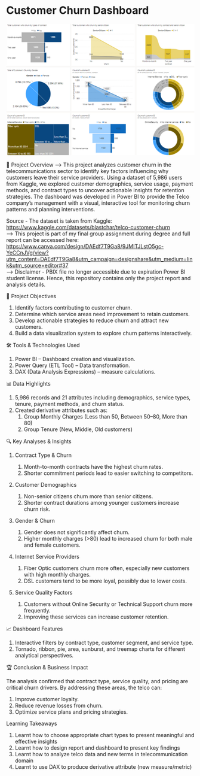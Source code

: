 # Customer Churn Dashboard

![image](Telco-Dashboard.png)

📌 Project Overview --> This project analyzes customer churn in the telecommunications sector to identify key factors influencing why customers leave their service providers. Using a dataset of 5,986 users from Kaggle, we explored customer demographics, service usage, payment methods, and contract types to uncover actionable insights for retention strategies. The dashboard was developed in Power BI to provide the Telco company’s management with a visual, interactive tool for monitoring churn patterns and planning interventions.

Source - The dataset is taken from Kaggle: https://www.kaggle.com/datasets/blastchar/telco-customer-churn  
--> This project is part of my final group assignment during degree and full report can be accessed here: https://www.canva.com/design/DAEdf7T9Ga8/9JMITJLstO5gc-YeCCnJVg/view?utm_content=DAEdf7T9Ga8&utm_campaign=designshare&utm_medium=link&utm_source=editor#37  
--> Disclaimer - PBIX file no longer accessible due to expiration Power BI student license. Hence, this repository contains only the project report and analysis details.

🎯 Project Objectives

1. Identify factors contributing to customer churn.
2. Determine which service areas need improvement to retain customers.
3. Develop actionable strategies to reduce churn and attract new customers.
4. Build a data visualization system to explore churn patterns interactively.

🛠 Tools & Technologies Used

1. Power BI – Dashboard creation and visualization.
2. Power Query (ETL Tool) – Data transformation.
3. DAX (Data Analysis Expressions) – measure calculations.

📊 Data Highlights

1. 5,986 records and 21 attributes including demographics, service types, tenure, payment methods, and churn status.
2. Created derivative attributes such as:
   1. Group Monthly Charges (Less than 50, Between 50–80, More than 80)
   2. Group Tenure (New, Middle, Old customers)

🔍 Key Analyses & Insights
1. Contract Type & Churn
   1. Month-to-month contracts have the highest churn rates.
   2. Shorter commitment periods lead to easier switching to competitors.

2. Customer Demographics
   1. Non-senior citizens churn more than senior citizens.
   2. Shorter contract durations among younger customers increase churn risk.

3. Gender & Churn
   1. Gender does not significantly affect churn.
   2. Higher monthly charges (>80) lead to increased churn for both male and female customers.

4. Internet Service Providers
   1. Fiber Optic customers churn more often, especially new customers with high monthly charges.
   2. DSL customers tend to be more loyal, possibly due to lower costs.

5. Service Quality Factors
   1. Customers without Online Security or Technical Support churn more frequently.
   2. Improving these services can increase customer retention.

📈 Dashboard Features

1. Interactive filters by contract type, customer segment, and service type.
2. Tornado, ribbon, pie, area, sunburst, and treemap charts for different analytical perspectives.

🏆 Conclusion & Business Impact

The analysis confirmed that contract type, service quality, and pricing are critical churn drivers.  By addressing these areas, the telco can:
1. Improve customer loyalty.
2. Reduce revenue losses from churn.
3. Optimize service plans and pricing strategies.

Learning Takeaways
1. Learnt how to choose appropriate chart types to present meaningful and effective insights
2. Learnt how to design report and dashboard to present key findings 
3. Learnt how to analyze telco data and new terms in telecommunication domain
4. Learnt to use DAX to produce derivative attribute (new measure/metric)

